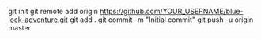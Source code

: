 git init
git remote add origin https://github.com/YOUR_USERNAME/blue-lock-adventure.git
git add .
git commit -m "Initial commit"
git push -u origin master
